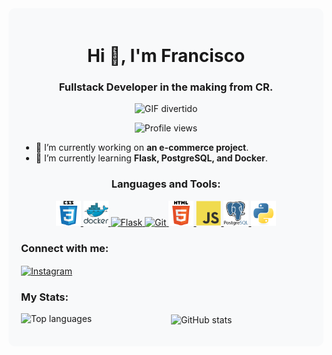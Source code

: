 <div style="background-color: #f8f9fa; padding: 20px; border-radius: 10px;">

<h1 align="center">Hi 👋, I'm Francisco</h1>
<h3 align="center">Fullstack Developer in the making from CR.</h3>

<p align="center">
  <img src="https://i.giphy.com/media/v1.Y2lkPTc5MGI3NjExZXZtNmhiMmo4cDgxMXRodzVieXBsaW8zamp0NTRwYTg3YnF6dHFubSZlcD12MV9pbnRlcm5hbF9naWZfYnlfaWQmY3Q9Zw/JqmupuTVZYaQX5s094/giphy.gif" alt="GIF divertido" width="400"/>
</p>

<p align="center"> 
  <img src="https://komarev.com/ghpvc/?username=frank99cr&label=Profile%20views&color=0e75b6&style=flat" alt="Profile views" />
</p>

- 🔭 I’m currently working on **an e-commerce project**.
- 🌱 I’m currently learning **Flask, PostgreSQL, and Docker**.

<h3 align="center">Languages and Tools:</h3>
<p align="center"> 
  <a href="https://www.w3schools.com/css/" target="_blank" rel="noreferrer"> 
    <img src="https://raw.githubusercontent.com/devicons/devicon/master/icons/css3/css3-original-wordmark.svg" alt="CSS3" width="40" height="40"/> 
  </a> 
  <a href="https://www.docker.com/" target="_blank" rel="noreferrer"> 
    <img src="https://raw.githubusercontent.com/devicons/devicon/master/icons/docker/docker-original-wordmark.svg" alt="Docker" width="40" height="40"/> 
  </a> 
  <a href="https://flask.palletsprojects.com/" target="_blank" rel="noreferrer"> 
    <img src="https://www.vectorlogo.zone/logos/pocoo_flask/pocoo_flask-icon.svg" alt="Flask" width="40" height="40"/> 
  </a> 
  <a href="https://git-scm.com/" target="_blank" rel="noreferrer"> 
    <img src="https://www.vectorlogo.zone/logos/git-scm/git-scm-icon.svg" alt="Git" width="40" height="40"/> 
  </a> 
  <a href="https://www.w3.org/html/" target="_blank" rel="noreferrer"> 
    <img src="https://raw.githubusercontent.com/devicons/devicon/master/icons/html5/html5-original-wordmark.svg" alt="HTML5" width="40" height="40"/> 
  </a> 
  <a href="https://developer.mozilla.org/en-US/docs/Web/JavaScript" target="_blank" rel="noreferrer"> 
    <img src="https://raw.githubusercontent.com/devicons/devicon/master/icons/javascript/javascript-original.svg" alt="JavaScript" width="40" height="40"/> 
  </a> 
  <a href="https://www.postgresql.org" target="_blank" rel="noreferrer"> 
    <img src="https://raw.githubusercontent.com/devicons/devicon/master/icons/postgresql/postgresql-original-wordmark.svg" alt="PostgreSQL" width="40" height="40"/> 
  </a> 
  <a href="https://www.python.org" target="_blank" rel="noreferrer"> 
    <img src="https://raw.githubusercontent.com/devicons/devicon/master/icons/python/python-original.svg" alt="Python" width="40" height="40"/> 
  </a> 
</p>

<h3 align="left">Connect with me:</h3>
<p align="left">
  <a href="https://instagram.com/its_frankcr" target="_blank">
    <img align="center" src="https://raw.githubusercontent.com/rahuldkjain/github-profile-readme-generator/master/src/images/icons/Social/instagram.svg" alt="Instagram" height="30" width="40" />
  </a>
</p>

<h3 align="left">My Stats:</h3>
<p align="center">
  <img align="left" src="https://github-readme-stats.vercel.app/api/top-langs?username=frank99cr&show_icons=true&locale=en&layout=compact" alt="Top languages" />
  <img align="center" src="https://github-readme-stats.vercel.app/api?username=frank99cr&show_icons=true&theme=radical" alt="GitHub stats" />
</p>

</div>
